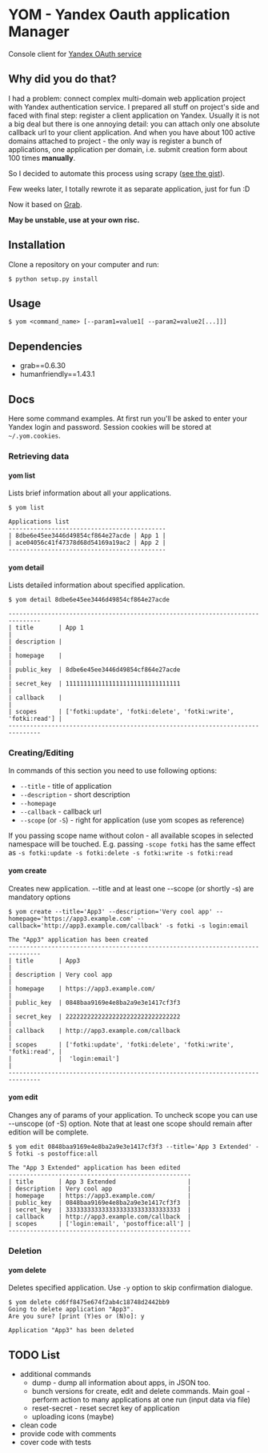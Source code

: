 # YOM - Yandex Oauth application Manager

Console client for [Yandex OAuth service](https://oauth.yandex.com/)

## Why did you do that?

I had a problem: connect complex multi-domain web application project with Yandex authentication service. I prepared all stuff on project's side and faced with final step: register a client application on Yandex. Usually it is not a big deal but there is one annoying detail: you can attach only one absolute callback url to your client application. And when you have about 100 active domains attached to project - the only way is register a bunch of applications, one application per domain, i.e. submit creation form about 100 times **manually**.

So I decided to automate this process using scrapy ([see the gist](https://gist.github.com/hackprime/06573315e0d0a4f7b17e)).

Few weeks later, I totally rewrote it as separate application, just for fun :D

Now it based on [Grab](http://grablib.org/).

**May be unstable, use at your own risc.**

## Installation

Clone a repository on your computer and run:
```
$ python setup.py install
```

## Usage
```
$ yom <command_name> [--param1=value1[ --param2=value2[...]]]
```

## Dependencies

* grab==0.6.30
* humanfriendly==1.43.1

## Docs

Here some command examples. At first run you'll be asked to enter your Yandex login and password. Session cookies will be stored at ``~/.yom.cookies``.

### Retrieving data

#### yom list

Lists brief information about all your applications.

```
$ yom list

Applications list
--------------------------------------------
| 8dbe6e45ee3446d49854cf864e27acde | App 1 |
| ace04056c41f47378d68d54169a19ac2 | App 2 |
--------------------------------------------
```

#### yom detail

Lists detailed information about specified application.

```
$ yom detail 8dbe6e45ee3446d49854cf864e27acde

-------------------------------------------------------------------------------
| title       | App 1                                                         |
| description |                                                               |
| homepage    |                                                               |
| public_key  | 8dbe6e45ee3446d49854cf864e27acde                              |
| secret_key  | 11111111111111111111111111111111                              |
| callback    |                                                               |
| scopes      | ['fotki:update', 'fotki:delete', 'fotki:write', 'fotki:read'] |
-------------------------------------------------------------------------------
```

### Creating/Editing

In commands of this section you need to use following options:

* ``--title`` - title of application
* ``--description`` - short description
* ``--homepage``
* ``--callback`` - callback url
* ``--scope`` (or ``-S``) - right for application (use yom scopes as reference)

If you passing scope name without colon - all available scopes in selected namespace will be touched. E.g. passing ``-scope fotki`` has the same effect as ``-s fotki:update -s fotki:delete -s fotki:write -s fotki:read``

#### yom create

Creates new application. --title and at least one --scope (or shortly -s) are mandatory options

```
$ yom create --title='App3' --description='Very cool app' --homepage='https://app3.example.com' --callback='http://app3.example.com/callback' -s fotki -s login:email

The "App3" application has been created
-------------------------------------------------------------------------------
| title       | App3                                                          |
| description | Very cool app                                                 |
| homepage    | https://app3.example.com/                                     |
| public_key  | 0848baa9169e4e8ba2a9e3e1417cf3f3                              |
| secret_key  | 22222222222222222222222222222222                              |
| callback    | http://app3.example.com/callback                              |
| scopes      | ['fotki:update', 'fotki:delete', 'fotki:write', 'fotki:read', |
|             |  'login:email']                                               |
-------------------------------------------------------------------------------
```

#### yom edit

Changes any of params of your application.
To uncheck scope you can use --unscope (of -S) option.
Note that at least one scope should remain after edition will be complete.

```
$ yom edit 0848baa9169e4e8ba2a9e3e1417cf3f3 --title='App 3 Extended' -S fotki -s postoffice:all

The "App 3 Extended" application has been edited
---------------------------------------------------
| title       | App 3 Extended                    |
| description | Very cool app                     |
| homepage    | https://app3.example.com/         |
| public_key  | 0848baa9169e4e8ba2a9e3e1417cf3f3  |
| secret_key  | 33333333333333333333333333333333  |
| callback    | http://app3.example.com/callback  |
| scopes      | ['login:email', 'postoffice:all'] |
---------------------------------------------------
```

### Deletion

#### yom delete

Deletes specified application. Use ``-y`` option to skip confirmation dialogue.

```
$ yom delete cd6ff8475e674f2ab4c18748d2442bb9
Going to delete application "App3".
Are you sure? [print (Y)es or (N)o]: y

Application "App3" has been deleted
```

## TODO List

* additional commands
    * dump - dump all information about apps, in JSON too.
    * bunch versions for create, edit and delete commands. Main goal - perform action to many applications at one run (input data via file)
    * reset-secret - reset secret key of application
    * uploading icons (maybe)
* clean code
* provide code with comments
* cover code with tests
